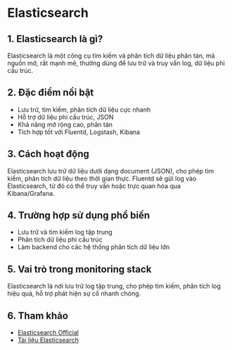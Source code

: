 # Elasticsearch

## 1. Elasticsearch là gì?
Elasticsearch là một công cụ tìm kiếm và phân tích dữ liệu phân tán, mã nguồn mở, rất mạnh mẽ, thường dùng để lưu trữ và truy vấn log, dữ liệu phi cấu trúc.

## 2. Đặc điểm nổi bật
- Lưu trữ, tìm kiếm, phân tích dữ liệu cực nhanh
- Hỗ trợ dữ liệu phi cấu trúc, JSON
- Khả năng mở rộng cao, phân tán
- Tích hợp tốt với Fluentd, Logstash, Kibana

## 3. Cách hoạt động
Elasticsearch lưu trữ dữ liệu dưới dạng document (JSON), cho phép tìm kiếm, phân tích dữ liệu theo thời gian thực. Fluentd sẽ gửi log vào Elasticsearch, từ đó có thể truy vấn hoặc trực quan hóa qua Kibana/Grafana.

## 4. Trường hợp sử dụng phổ biến
- Lưu trữ và tìm kiếm log tập trung
- Phân tích dữ liệu phi cấu trúc
- Làm backend cho các hệ thống phân tích dữ liệu lớn

## 5. Vai trò trong monitoring stack
Elasticsearch là nơi lưu trữ log tập trung, cho phép tìm kiếm, phân tích log hiệu quả, hỗ trợ phát hiện sự cố nhanh chóng.

## 6. Tham khảo
- [Elasticsearch Official](https://www.elastic.co/elasticsearch/)
- [Tài liệu Elasticsearch](https://www.elastic.co/guide/en/elasticsearch/reference/current/index.html) 